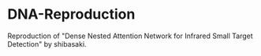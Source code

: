 # DNA-Reproduction
Reproduction of "Dense Nested Attention Network for Infrared Small Target Detection" by shibasaki.
